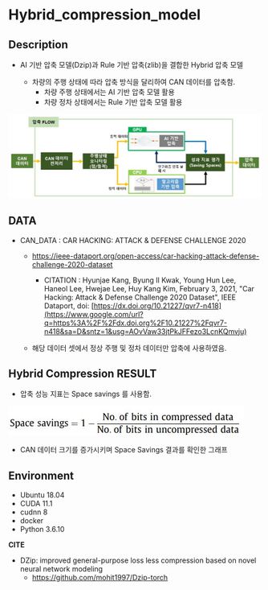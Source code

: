 # Hybrid_compression_model



## Description

- AI 기반 압축 모델(Dzip)과 Rule 기반 압축(zlib)을 결합한 Hybrid 압축 모델 

  - 차량의 주행 상태에 따라 압축 방식을 달리하여 CAN 데이터를 압축함.
    - 차량 주행 상태에서는 AI 기반 압축 모델 활용
    - 차량 정차 상태에서는 Rule 기반 압축 모델 활용

![평가지표](README.assets/compression_process.JPG)



## DATA

- CAN_DATA : CAR HACKING: ATTACK & DEFENSE CHALLENGE 2020

  - https://ieee-dataport.org/open-access/car-hacking-attack-defense-challenge-2020-dataset
    - CITATION : Hyunjae Kang, Byung Il Kwak, Young Hun Lee, Haneol Lee, Hwejae Lee, Huy Kang Kim, February 3, 2021, "Car Hacking: Attack & Defense Challenge 2020 Dataset", IEEE Dataport, doi: [https://dx.doi.org/10.21227/qvr7-n418](https://www.google.com/url?q=https%3A%2F%2Fdx.doi.org%2F10.21227%2Fqvr7-n418&sa=D&sntz=1&usg=AOvVaw33jtPkJFFezo3LcnKQmvju)


  - 해당 데이터 셋에서 정상 주행 및 정차 데이터만 압축에 사용하였음.





## Hybrid Compression RESULT

- 압축 성능 지표는 Space savings 를 사용함.


![평가지표](README.assets/Space_saving.JPG)



- CAN 데이터 크기를 증가시키며 Space Savings 결과를 확인한 그래프 



## Environment

- Ubuntu 18.04
- CUDA 11.1
- cudnn 8
- docker
- Python 3.6.10





**CITE**

- DZip: improved general-purpose loss less compression based on novel neural network modeling
  - https://github.com/mohit1997/Dzip-torch
